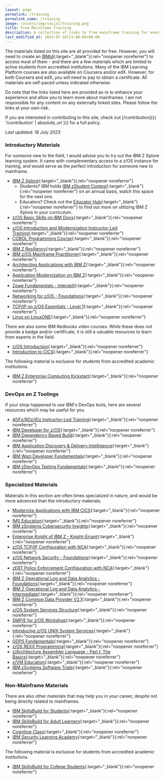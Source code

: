 ```yaml
---
layout: page
permalink: /training
permalink_name: /training
image: /assets/img/social/training.png
title: Free Mainframe Training
description: A collection of links to free mainframe training for everyone to enjoy.
last_modified_at: 2023-07-16T21:00:00+08:00
---
```


The materials listed on this site are all provided for free. However, you will need to create an [IBMid](https://www.ibm.com/account/){:target="_blank"}{:rel="noopener noreferrer"} to access most of them - and there are a few materials which are limited to active students from accredited institutions. Many of the IBM Learning Platform courses are also available on Coursera and/or edX. However, for both Coursera and edX, you will need to pay to obtain a certificate. All materials are self-paced unless indicated otherwise.

Do note that the links listed here are provided as-is to enhance your experience and allow you to learn more about mainframes. I am not responsible for any content on any externally linked sites. Please follow the links at your own risk.

If you are interested in contributing to this site, check out [/contribution]({{ '/contribution' | absolute_url }}) for a full policy.

*Last updated: 16 July 2023*

### Introductory Materials

For someone new to the field, I would advise you to try out the IBM Z Xplore learning system. It came with complementary access to a z/OS instance for training, and would serve as the perfect introduction for someone new to mainframe.

- [IBM Z Xplore](https://www.ibm.com/community/z/talent/get-started/){:target="_blank"}{:rel="noopener noreferrer"}
  * Students? IBM holds [IBM zStudent Contest](https://www.hackerearth.com/challenges/hackathon/ibm-z-student-contest-2022/){:target="_blank"}{:rel="noopener noreferrer"} on an annual basis, watch this space for the next one.
  * Educators? Check out the [Educator Hub](https://ibm.biz/educatorhub){:target="_blank"}{:rel="noopener noreferrer"} to find out more on utilizing IBM Z Xplore in your curriculum.
- [z/OS Basic Skills on IBM Docs](https://www.ibm.com/docs/en/zos-basic-skills){:target="_blank"}{:rel="noopener noreferrer"}
- [z/OS Introduction and Modernization Instructor-Led Training](https://ibm.biz/zOSclass){:target="_blank"}{:rel="noopener noreferrer"}
- [COBOL Programming Course](https://github.com/openmainframeproject/cobol-programming-course){:target="_blank"}{:rel="noopener noreferrer"}
- [IBM Z Resiliency](https://www.credly.com/org/ibm/badge/ibm-z-resiliency){:target="_blank"}{:rel="noopener noreferrer"}
- [IBM z/OS Mainframe Practitioner](https://www.credly.com/org/ibm/badge/ibm-z-os-mainframe-practitioner){:target="_blank"}{:rel="noopener noreferrer"}
- [Architecting Applications with IBM Z](https://www.credly.com/org/ibm/badge/architecting-applications-with-ibm-z){:target="_blank"}{:rel="noopener noreferrer"}
- [Application Modernization on IBM Z](https://www.credly.com/org/ibm/badge/application-modernization-with-ibm-z){:target="_blank"}{:rel="noopener noreferrer"}
- [Zowe Fundamentals - Interskill](https://www.interskill.com/course-catalog/Zowe-Fundamentals.html){:target="_blank"}{:rel="noopener noreferrer"}
- [Networking for z/OS - Foundations](https://www.credly.com/org/ibm/badge/networking-on-z-os-foundations){:target="_blank"}{:rel="noopener noreferrer"}
- [TCP/IP on z/OS Essentials - Level 1](https://www.credly.com/org/ibm/badge/tcp-ip-on-z-os-essentials-level-1){:target="_blank"}{:rel="noopener noreferrer"}
- [Linux on LinuxONE](https://www.credly.com/org/ibm/badge/linux-on-linuxone){:target="_blank"}{:rel="noopener noreferrer"}

There are also some IBM Redbooks video courses. While these does not provide a badge and/or certificate, it is still a valuable resources to learn from experts in the field.

- [z/OS Introduction](https://www.redbooks.ibm.com/redbooks.nsf/redbookabstracts/crse0304.html){:target="_blank"}{:rel="noopener noreferrer"}
- [Introduction to CICS](https://www.redbooks.ibm.com/abstracts/crse0303.html){:target="_blank"}{:rel="noopener noreferrer"}

The following material is exclusive for students from accredited academic institutions.

- [IBM Z Enterprise Computing Kickstart](https://www.ibm.com/academic/technology/ibm-z){:target="_blank"}{:rel="noopener noreferrer"}

### DevOps on Z Toolings

If your shop happened to use IBM's DevOps tools, here are several resources which may be useful for you.

- [ADFz/RDz/IDz Instructor-Led Training](https://ibm.github.io/mainframe-downloads/Training/adfz-instructor-led-learning.html){:target="_blank"}{:rel="noopener noreferrer"}
- [IBM Developer for z/OS](https://ibm.github.io/mainframe-downloads/DevOps_Acceleration_Program/idz-self-paced-learning.html){:target="_blank"}{:rel="noopener noreferrer"}
- [IBM Dependency Based Build](https://ibm.github.io/mainframe-downloads/Training/dbb-self-paced-learning.html){:target="_blank"}{:rel="noopener noreferrer"}
- [IBM Application Discovery & Delivery Intelligence](https://ibm.github.io/mainframe-downloads/Training/addi-self-paced-learning.html){:target="_blank"}{:rel="noopener noreferrer"}
- [IBM Wazi Developer Fundamentals](https://ibm.github.io/mainframe-downloads/Training/wazideveloper-self-paced-learning.html){:target="_blank"}{:rel="noopener noreferrer"}
- [IBM zDevOps Testing Fundamentals](https://ibm.github.io/mainframe-downloads/Training/zdevops-testing-learning.html){:target="_blank"}{:rel="noopener noreferrer"}

### Specialized Materials

Materials in this section are often times specialized in nature, and would be more advanced than the introductory materials.

- [Modernize Applications with IBM CICS](https://www.credly.com/org/ibm/badge/modernize-applications-with-ibm-cics){:target="_blank"}{:rel="noopener noreferrer"}
- [IMS Education](https://imsdev.github.io/ims-education.html){:target="_blank"}{:rel="noopener noreferrer"}
- [IBM zSystems Cybersecurity Insights](https://www.credly.com/org/ibm/badge/ibm-zsystems-cybersecurity-insights){:target="_blank"}{:rel="noopener noreferrer"}
- [Enterprise Knight of IBM Z - Knight-Errant](https://www.credly.com/org/ibm/badge/ibm-z-secure-engineering-knight-errant){:target="_blank"}{:rel="noopener noreferrer"}
- [z/OS TCP/IP Configuration with NCA](https://www.credly.com/org/ibm/badge/z-os-tcp-ip-configuration-with-nca){:target="_blank"}{:rel="noopener noreferrer"}
- [z/OS Network Security - Foundations](https://www.credly.com/org/ibm/badge/z-os-network-security-foundations){:target="_blank"}{:rel="noopener noreferrer"}
- [zERT Policy Enforcement Configuration with NCA](https://www.credly.com/org/ibm/badge/zert-policy-enforcement-configuration-with-nca){:target="_blank"}{:rel="noopener noreferrer"}
- [IBM Z Operational Log and Data Analytics - Foundations](https://www.credly.com/org/ibm/badge/ibm-z-operational-log-and-data-analytics-foundation){:target="_blank"}{:rel="noopener noreferrer"}
- [IBM Z Operational Log and Data Analytics - Intermediate](https://www.credly.com/org/ibm/badge/ibm-z-operational-log-and-data-analytics){:target="_blank"}{:rel="noopener noreferrer"}
- [IBM Z Common Data Provider V2.1](https://www.credly.com/org/ibm/badge/ibm-z-common-data-provider-v2-1-foundations){:target="_blank"}{:rel="noopener noreferrer"}
- [z/OS System Services Structure](https://www.credly.com/org/ibm/badge/z-os-system-services-structure){:target="_blank"}{:rel="noopener noreferrer"}
- [SMP/E for z/OS Workshop](https://www.credly.com/org/ibm/badge/smp-e-for-z-os-workshop){:target="_blank"}{:rel="noopener noreferrer"}
- [Introducing z/OS UNIX System Services](https://www.credly.com/org/ibm/badge/introducing-z-os-unix-system-services){:target="_blank"}{:rel="noopener noreferrer"}
- [GDPS Fundamentals](https://www.credly.com/org/ibm/badge/gdps-fundamentals){:target="_blank"}{:rel="noopener noreferrer"}
- [z/OS REXX Programming](https://www.credly.com/org/ibm/badge/z-os-rexx-programming){:target="_blank"}{:rel="noopener noreferrer"}
- [z/Architecture Assembler Language - Part I: The Basics](https://www.credly.com/org/ibm/badge/z-architecture-assembler-language-part-1-the-basics){:target="_blank"}{:rel="noopener noreferrer"}
- [z/VM Education](https://www.vm.ibm.com/education/){:target="_blank"}{:rel="noopener noreferrer"}
- [IBM zSystems Software Trials](https://www.ibm.com/z/trials){:target="_blank"}{:rel="noopener noreferrer"}

### Non-Mainframe Materials

There are also other materials that may help you in your career, despite not being directly related to mainframes.

- [IBM SkillsBuild for Students](https://skillsbuild.org/students){:target="_blank"}{:rel="noopener noreferrer"}
- [IBM SkillsBuild for Adult Learners](https://skillsbuild.org/adult-learners){:target="_blank"}{:rel="noopener noreferrer"}
- [Cognitive Class](https://cognitiveclass.ai/){:target="_blank"}{:rel="noopener noreferrer"}
- [IBM Security Learning Academy](https://www.securitylearningacademy.com/){:target="_blank"}{:rel="noopener noreferrer"}

The following material is exclusive for students from accredited academic institutions.

- [IBM SkillsBuild for College Students](https://skillsbuild.org/college-students){:target="_blank"}{:rel="noopener noreferrer"}